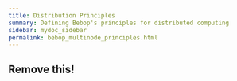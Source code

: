 ```yaml
---
title: Distribution Principles
summary: Defining Bebop's principles for distributed computing
sidebar: mydoc_sidebar
permalink: bebop_multinode_principles.html
---
```



## Remove this!
